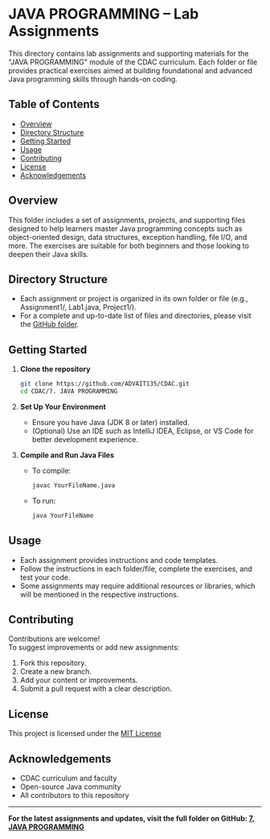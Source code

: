 # JAVA PROGRAMMING – Lab Assignments

This directory contains lab assignments and supporting materials for the "JAVA PROGRAMMING" module of the CDAC curriculum. Each folder or file provides practical exercises aimed at building foundational and advanced Java programming skills through hands-on coding.

## Table of Contents

- [Overview](#overview)
- [Directory Structure](#directory-structure)
- [Getting Started](#getting-started)
- [Usage](#usage)
- [Contributing](#contributing)
- [License](#license)
- [Acknowledgements](#acknowledgements)

## Overview

This folder includes a set of assignments, projects, and supporting files designed to help learners master Java programming concepts such as object-oriented design, data structures, exception handling, file I/O, and more. The exercises are suitable for both beginners and those looking to deepen their Java skills.

## Directory Structure

- Each assignment or project is organized in its own folder or file (e.g., Assignment1/, Lab1.java, Project1/).
- For a complete and up-to-date list of files and directories, please visit the [GitHub folder](https://github.com/ADVAIT135/CDAC/tree/f617caa701de495e29845e2a0e4698b485d47aee/7.%20JAVA%20PROGRAMMING).

## Getting Started

1. **Clone the repository**
   ```bash
   git clone https://github.com/ADVAIT135/CDAC.git
   cd CDAC/7. JAVA PROGRAMMING
   ```

2. **Set Up Your Environment**
   - Ensure you have Java (JDK 8 or later) installed.
   - (Optional) Use an IDE such as IntelliJ IDEA, Eclipse, or VS Code for better development experience.

3. **Compile and Run Java Files**
   - To compile:
     ```bash
     javac YourFileName.java
     ```
   - To run:
     ```bash
     java YourFileName
     ```

## Usage

- Each assignment provides instructions and code templates.
- Follow the instructions in each folder/file, complete the exercises, and test your code.
- Some assignments may require additional resources or libraries, which will be mentioned in the respective instructions.

## Contributing

Contributions are welcome!  
To suggest improvements or add new assignments:

1. Fork this repository.
2. Create a new branch.
3. Add your content or improvements.
4. Submit a pull request with a clear description.

## License

This project is licensed under the [MIT License](../LICENSE)

## Acknowledgements

- CDAC curriculum and faculty
- Open-source Java community
- All contributors to this repository

---

**For the latest assignments and updates, visit the full folder on GitHub: [7. JAVA PROGRAMMING](https://github.com/ADVAIT135/CDAC/tree/f617caa701de495e29845e2a0e4698b485d47aee/7.%20JAVA%20PROGRAMMING)**
